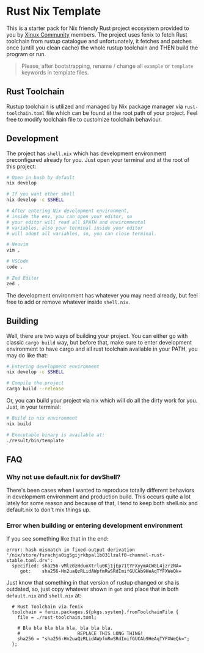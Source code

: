 # Rust Nix Template

This is a starter pack for Nix friendly Rust project ecosystem provided to you by [Xinux Community] members.
The project uses fenix to fetch Rust toolchain from rustup catalogue and unfortunately, it fetches and patches
once (untill you clean cache) the whole rustup toolchain and THEN build the program or run.

> Please, after bootstrapping, rename / change all `example` or `template` keywords in template files.

## Rust Toolchain

Rustup toolchain is utilized and managed by Nix package manager via `rust-toolchain.toml` file which can be found
at the root path of your project. Feel free to modify toolchain file to customize toolchain behaviour.

## Development

The project has `shell.nix` which has development environment preconfigured already for you. Just open your
terminal and at the root of this project:

```bash
# Open in bash by default
nix develop

# If you want other shell
nix develop -c $SHELL

# After entering Nix development environment,
# inside the env, you can open your editor, so
# your editor will read all $PATH and environmental
# variables, also your terminal inside your editor
# will adopt all variables, so, you can close terminal.

# Neovim
vim .

# VSCode
code .

# Zed Editor
zed .
```

The development environment has whatever you may need already, but feel free to add or remove whatever
inside `shell.nix`.

## Building

Well, there are two ways of building your project. You can either go with classic `cargo build` way, but before that, make sure to enter development environment to have cargo and all rust toolchain available in your PATH, you may do like that:

```bash
# Entering development environment
nix develop -c $SHELL

# Compile the project
cargo build --release
```

Or, you can build your project via nix which will do all the dirty work for you. Just, in your terminal:

```bash
# Build in nix environment
nix build

# Executable binary is available at:
./result/bin/template
```

## FAQ

### Why not use default.nix for devShell?

There's been cases when I wanted to reproduce totally different behaviors in development environment and
production build. This occurs quite a lot lately for some reason and because of that, I tend to keep
both shell.nix and default.nix to don't mix things up.

### Error when building or entering development environment

If you see something like that in the end:

```
error: hash mismatch in fixed-output derivation '/nix/store/fsrachja0ig5gijrkbpal1b031lzalf0-channel-rust-stable.toml.drv':
  specified: sha256-vMlz0zHduoXtrlu0Kj1jEp71tYFXyymACW8L4jzrzNA=
     got:    sha256-Hn2uaQzRLidAWpfmRwSRdImifGUCAb9HeAqTYFXWeQk=
```

Just know that something in that version of rustup changed or sha is outdated, so, just copy whatever
shown in `got` and place that in both `default.nix` and `shell.nix` at:

```
  # Rust Toolchain via fenix
  toolchain = fenix.packages.${pkgs.system}.fromToolchainFile {
    file = ./rust-toolchain.toml;

    # Bla bla bla bla bla, bla bla bla.
    #                     REPLACE THIS LONG THING!
    sha256 = "sha256-Hn2uaQzRLidAWpfmRwSRdImifGUCAb9HeAqTYFXWeQk=";
  };
```

[Xinux Community]: https://github.com/xinux-org
